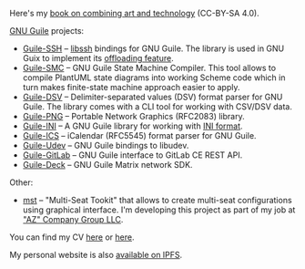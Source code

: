 Here's my [book on combining art and
technology](https://github.com/artyom-poptsov/SPARC) (CC-BY-SA 4.0).

[GNU Guile](https://www.gnu.org/software/guile/) projects:
- [Guile-SSH](https://github.com/artyom-poptsov/guile-ssh) –
  [libssh](https://libssh.org/) bindings for GNU Guile.  The library is used in
  GNU Guix to implement its [offloading
  feature](https://guix.gnu.org/manual/en/html_node/Daemon-Offload-Setup.html).
- [Guile-SMC](https://github.com/artyom-poptsov/guile-smc) – GNU Guile State
  Machine Compiler.  This tool allows to compile PlantUML state diagrams into
  working Scheme code which in turn makes finite-state machine approach easier
  to apply.
- [Guile-DSV](https://github.com/artyom-poptsov/guile-dsv) – Delimiter-separated
  values (DSV) format parser for GNU Guile.  The library comes with a CLI tool
  for working with CSV/DSV data.
- [Guile-PNG](https://github.com/artyom-poptsov/guile-png) – Portable Network
  Graphics (RFC2083) library.
- [Guile-INI](https://github.com/artyom-poptsov/guile-ini) – A GNU Guile library
  for working with [INI format](https://en.wikipedia.org/wiki/INI_file).
- [Guile-ICS](https://github.com/artyom-poptsov/guile-ics) – iCalendar (RFC5545)
  format parser for GNU Guile.
- [Guile-Udev](https://github.com/artyom-poptsov/guile-udev) – GNU Guile
  bindings to libudev.
- [Guile-GitLab](https://github.com/artyom-poptsov/guile-gitlab) – GNU Guile
  interface to GitLab CE REST API.
- [Guile-Deck](https://github.com/artyom-poptsov/guile-deck) – GNU Guile Matrix
  network SDK.

Other:
- [mst](https://gitlab.com/gkaz/mst) – "Multi-Seat Tookit" that allows to
  create multi-seat configurations using graphical interface. I'm developing
  this project as part of my job at ["AZ" Company Group
  LLC](https://www.gkaz.ru/).

You can find my CV [here](https://memory-heap.org/~avp/cv.html) or
[here](https://github.com/artyom-poptsov/memory-heap.org/blob/master/cv.org).

My personal website is also [available on
IPFS](http://ipfs.io/ipfs/QmS8daA9oTWenskuEKoLKEakCkvEgmyRhvae66wGkqFRCM).

